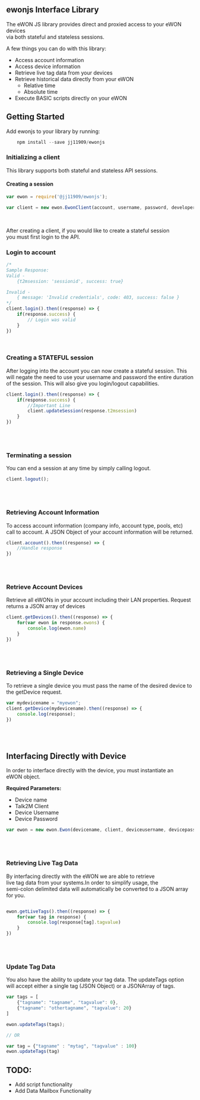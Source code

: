 ## ewonjs Interface Library

The eWON JS library provides direct and proxied access to your eWON devices<br>
via both stateful and stateless sessions.

A few things you can do with this library: 

* Access account information
* Access device information
* Retrieve live tag data from your devices
* Retrieve historical data directly from your eWON
    * Relative time 
    * Absolute time
* Execute BASIC scripts directly on your eWON


## Getting Started

Add ewonjs to your library by running: 

```javascript
    npm install --save jj11909/ewonjs
```


### Initializing a client
This library supports both stateful and stateless API sessions. <br>

#### Creating a session

```javascript
var ewon = require('@jj11909/ewonjs');

var client = new ewon.EwonClient(account, username, password, developerid);
```
<br>

After creating a client, if you would like to create a stateful session <br>
you must first login to the API. 

### Login to account

```javascript
/*
Sample Response:
Valid - 
    {t2msession: 'sessionid', success: true}

Invalid - 
    { message: 'Invalid credentials', code: 403, success: false }
*/
client.login().then((response) => {
    if(response.success) {
        // Login was valid
    }
})
```

<br>

### Creating a STATEFUL session
After logging into the account you can now create a stateful session. 
This will negate the need to use your username and password the entire
duration of the session. This will also give you login/logout capabilities. 

```javascript
client.login().then((response) => {
    if(response.success) {
        //Important Line
        client.updateSession(response.t2msession)
    }
})
```
<br><br>

### Terminating a session
You can end a session at any time by simply calling logout. 

```Javascript
client.logout();
```
<br><br>

### Retrieving Account Information

To access account information (company info, account type, pools, etc) <br>
call to account. A JSON Object of your account information will be returned.

```javascript
client.account().then((response) => {
    //Handle response
})
```

<br><br>

### Retrieve Account Devices

Retrieve all eWONs in your account including their LAN properties. Request
returns a JSON array of devices

```javascript
client.getDevices().then((response) => {
    for(var ewon in response.ewons) {
        console.log(ewon.name)
    }
})
```
<br><br>

### Retrieving a Single Device

To retrieve a single device you must pass the name of the desired device to 
the getDevice request. 

```javascript
var mydevicename = "myewon";
client.getDevice(mydevicename).then((response) => {
    console.log(response);
})

```
<br><br>

## Interfacing Directly with Device
In order to interface directly with the device, you must instantiate an<br>
eWON object. 

<b> Required Parameters:</b>
* Device name
* Talk2M Client
* Device Username
* Device Password

```javascript
var ewon = new ewon.Ewon(devicename, client, deviceusername, devicepassword);

```
<br><br>
### Retrieving Live Tag Data
By interfacing directly with the eWON we are able to retrieve<br>
live tag data from your systems.In order to simplify usage, the <br>
semi-colon delimited data will automatically be converted to a JSON array<br>
for you.

```javascript

ewon.getLiveTags().then((response) => {
    for(var tag in response) {
        console.log(response[tag].tagvalue)
    }
})

```

<br><br>

### Update Tag Data
You also have the ability to update your tag data. The updateTags option <br>
will accept either a single tag (JSON Object) or a JSONArray of tags. 

```javascript
var tags = [
    {"tagname": "tagname", "tagvalue": 0},
    {"tagname": "othertagname", "tagvalue": 20}
]

ewon.updateTags(tags);

// OR

var tag = {"tagname" : "mytag", "tagvalue" : 100}
ewon.updateTags(tag)
```


## TODO:
* Add script functionality
* Add Data Mailbox Functionality
